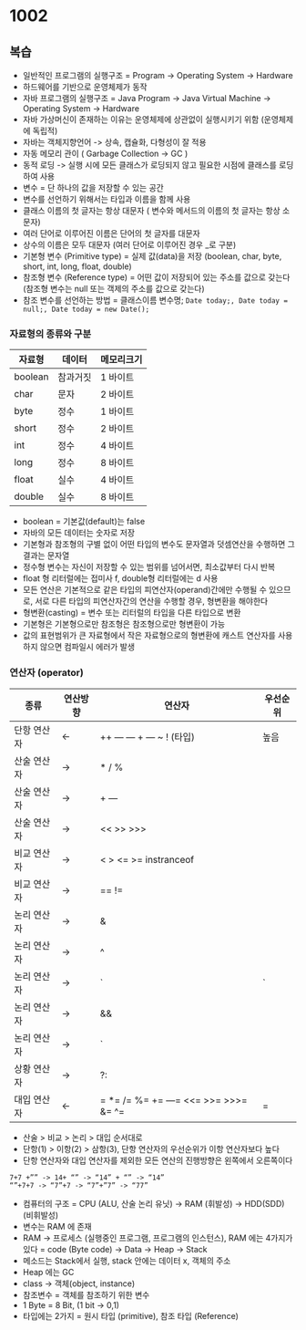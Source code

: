 # 1002
## 복습
* 일반적인 프로그램의 실행구조 = Program -> Operating System -> Hardware
* 하드웨어를 기반으로 운영체제가 동작
* 자바 프로그램의 실행구조 = Java Program -> Java Virtual Machine -> Operating System -> Hardware
* 자바 가상머신이 존재하는 이유는 운영체제에 상관없이 실행시키기 위함 (운영체제에 독립적)
* 자바는 객체지향언어 -> 상속, 캡슐화, 다형성이 잘 적용
* 자동 메모리 관이 ( Garbage Collection -> GC )
* 동적 로딩 -> 실행 시에 모든 클래스가 로딩되지 않고 필요한 시점에 클래스를 로딩하여 사용
* 변수 = 단 하나의 값을 저장할 수 있는 공간
* 변수를 선언하기 위해서는 타입과 이름을 함께 사용
* 클래스 이름의 첫 글자는 항상 대문자 ( 변수와 메서드의 이름의 첫 글자는 항상 소문자)
* 여러 단어로 이루어진 이름은 단어의 첫 글자를 대문자
* 상수의 이름은 모두 대문자 (여러 단어로 이루어진 경우 _로 구분)
* 기본형 변수 (Primitive type) = 실제 값(data)을 저장 (boolean, char, byte, short, int, long, float, double)
* 참조형 변수 (Reference type) = 어떤 값이 저장되어 있는 주소를 값으로 갖는다 (참조형 변수는 null 또는 객제의 주소를 값으로 갖는다)
* 참조 변수를 선언하는 방법 = 클래스이름 변수명; `Date today;, Date today = null;, Date today = new Date();`

###  자료형의 종류와 구분
| 자료형 | 데이터  | 메모리크기 |
|--|--|--|
| boolean | 참과거짓  |  1 바이트 |
| char | 문자 |  2 바이트 |
| byte | 정수 |  1 바이트 |
| short | 정수 |  2 바이트 |
| int | 정수 |  4 바이트 |
| long | 정수 |  8 바이트 |
| float | 실수 |  4 바이트 |
| double | 실수 |  8 바이트 |

* boolean = 기본값(default)는 false 
* 자바의 모든 데이터는 숫자로 저장
* 기본형과 참조형의 구별 없이 어떤 타입의 변수도 문자열과 덧셈연산을 수행하면 그 결과는 문자열
* 정수형 변수는 자신이 저장할 수 있는 범위를 넘어서면, 최소값부터 다시 반복
* float 형 리터럴에는 접미사 f, double형 리터럴에는 d 사용
* 모든 연산은 기본적으로 같은 타입의 피연산자(operand)간에만 수행될 수 있으므로, 서로 다른 타입의 피연산자간의 연산을 수행할 경우, 형변환을 해야한다
* 형변환(casting) = 변수 또는 리터럴의 타입을 다른 타입으로 변환
* 기본형은 기본형으로만 참조형은 참조형으로만 형변환이 가능
* 값의 표현범위가 큰 자료형에서 작은 자료형으로의 형변환에 캐스트 연산자를 사용하지 않으면 컴파일시 에러가 발생

### 연산자 (operator)
| 종류 | 연산방향  | 연산자 | 우선순위 |
|--|--|--|--|
| 단항 연산자 | <-  |  ++  — —   +  —  ~  !  (타입) | 높음 |
| 산술 연산자 | ->  |  *  /  % |  |
| 산술 연산자 | ->  |  +  — |  |
| 산술 연산자 | ->  |  <<   >>  >>> |  |
| 비교 연산자 | ->  | <   >   <=   >=   instranceof |  |
| 비교 연산자 | ->  |  ==   != |  |
| 논리 연산자 | ->  | & |  |
| 논리 연산자 | ->  | ^ |  |
| 논리 연산자 | ->  | `|`  |
| 논리 연산자 | ->  | && |  |
| 논리 연산자 | ->  |  `||`  |  |
| 상황 연산자 | ->  |  ?: |  |
| 대입 연산자 | <-  |  =  *=  /=  %=  +=  —=  <<=  >>=  >>>=  &=  ^=  |= | 낮음 |

* 산술 > 비교 > 논리 > 대입 순서대로
* 단항(1)  > 이항(2) > 삼항(3), 단항 연산자의 우선순위가 이항 연산자보다 높다
* 단항 연산자와 대입 연산자를 제외한 모든 연산의 진행방향은 왼쪽에서 오른쪽이다



```
7+7 +”” -> 14+ “” -> “14” + “” -> “14”
“”+7+7 -> “7”+7 -> “7”+”7” -> “77”
```

* 컴퓨터의 구조 = CPU (ALU, 산술 논리 유닛) -> RAM (휘발성) -> HDD(SDD) (비휘발성)
* 변수는 RAM 에 존재
* RAM -> 프로세스 (실행중인 프로그램, 프로그램의 인스턴스), RAM 에는 4가지가 있다 = code (Byte code) -> Data -> Heap -> Stack
* 메소드는 Stack에서 실행, stack 안에는 데이터 x, 객체의 주소
* Heap 에는 GC
* class -> 객체(object, instance)
* 참조변수 = 객체를 참조하기 위한 변수
* 1 Byte = 8 Bit, (1 bit -> 0,1) 
* 타입에는 2가지 = 원시 타입 (primitive), 참조 타입 (Reference)
